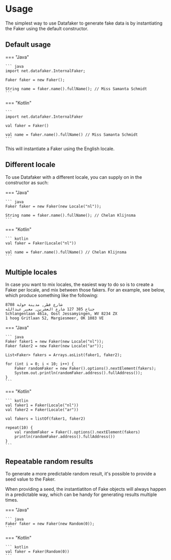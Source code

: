 # Usage

The simplest way to use Datafaker to generate fake data is by instantiating the Faker using the default
constructor.

## Default usage

=== "Java"

    ``` java
    import net.datafaker.InternalFaker;
    
    Faker faker = new Faker();

    String name = faker.name().fullName(); // Miss Samanta Schmidt
    ```

=== "Kotlin"

    ```
    import net.datafaker.InternalFaker
    
    val faker = Faker()
    
    val name = faker.name().fullName() // Miss Samanta Schmidt
    ```

This will instantiate a Faker using the English locale. 

## Different locale

To use Datafaker with a different locale, you can supply on in the constructor as such:

=== "Java"

    ``` java
    Faker faker = new Faker(new Locale("nl"));

    String name = faker.name().fullName(); // Chelan Klijnsma
    ```

=== "Kotlin"

    ``` kotlin
    val faker = Faker(Locale("nl"))

    val name = faker.name().fullName() // Chelan Klijnsma
    ```

## Multiple locales

In case you want to mix locales, the easiest way to do so is to create a Faker per locale, 
and mix between those fakers. For an example, see below, which produce something like the following:

```
8708 شارع قطر, مدينة خولة
جناح 385 127 شارع العشرين, معبر عبدالله
Schlangenlaan 461a, Oost Jessamyingen, WV 8234 ZX
1 hoog Gritlaan 52, Margiesmeer, OK 1083 VE
```


=== "Java"

    ``` java 
    Faker faker1 = new Faker(new Locale("nl"));
    Faker faker2 = new Faker(new Locale("ar"));

    List<Faker> fakers = Arrays.asList(faker1, faker2);

    for (int i = 0; i < 10; i++) {
        Faker randomFaker = new Faker().options().nextElement(fakers);
        System.out.println(randomFaker.address().fullAddress());
    }
    ```

=== "Kotlin"

    ``` kotlin
    val faker1 = Faker(Locale("nl"))
    val faker2 = Faker(Locale("ar"))

    val fakers = listOf(faker1, faker2)

    repeat(10) {
        val randomFaker = Faker().options().nextElement(fakers)
        println(randomFaker.address().fullAddress())
    }
    ```

## Repeatable random results

To generate a more predictable random result, it's possible to provide a seed value to the Faker. 

When providing a seed, the instantiatiton of Fake objects will always happen in a predictable way,
which can be handy for generating results multiple times.

=== "Java"

    ``` java
    Faker faker = new Faker(new Random(0));
    ```

=== "Kotlin"

    ``` kotlin
    val faker = Faker(Random(0))
    ```
